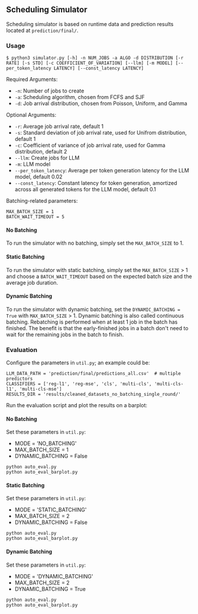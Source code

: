 ## Scheduling Simulator

Scheduling simulator is based on runtime data and prediction results located at `prediction/final/`.

### Usage

```
$ python3 simulator.py [-h] -n NUM_JOBS -a ALGO -d DISTRIBUTION [-r RATE] [-s STD] [-c COEFFICIENT_OF_VARIATION] [--llm] [-m MODEL] [--per_token_latency LATENCY] [--const_latency LATENCY]
```

Required Arguments:
- `-n`: Number of jobs to create
- `-a`: Scheduling algorithm, chosen from FCFS and SJF
- `-d`: Job arrival distribution, chosen from Poisson, Uniform, and Gamma

Optional Arguments:
- `-r`: Average job arrival rate, default 1
- `-s`: Standard deviation of job arrival rate, used for Unifrom distribution, default 1
- `-c`: Coefficient of variance of job arrival rate, used for Gamma distribution, default 2
- `--llm`: Create jobs for LLM
- `-m`: LLM model
- `--per_token_latency`: Average per token generation latency for the LLM model, default 0.02
- `--const_latency`: Constant latency for token generation, amortized across all generated tokens for the LLM model, default 0.1

Batching-related parameters:

```
MAX_BATCH_SIZE = 1
BATCH_WAIT_TIMEOUT = 5
```

#### No Batching

To run the simulator with no batching, simply set the `MAX_BATCH_SIZE` to 1.

#### Static Batching

To run the simulator with static batching, simply set the `MAX_BATCH_SIZE` > 1 and choose a `BATCH_WAIT_TIMEOUT` based on the expected batch size and the average job duration.

#### Dynamic Batching

To run the simulator with dynamic batching, set the `DYNAMIC_BATCHING = True` with `MAX_BATCH_SIZE` > 1.
Dynamic batching is also called continuous batching.
Rebatching is performed when at least 1 job in the batch has finished. The benefit is that the early-finished jobs in a batch don't need to wait for the remaining jobs in the batch to finish.

### Evaluation

Configure the parameters in `util.py`; an example could be:

```
LLM_DATA_PATH = 'prediction/final/predictions_all.csv'  # multiple predictors
CLASSIFIERS = ['reg-l1', 'reg-mse', 'cls', 'multi-cls', 'multi-cls-l1', 'multi-cls-mse']
RESULTS_DIR = 'results/cleaned_datasets_no_batching_single_round/'
```

Run the evaluation script and plot the results on a barplot:

#### No Batching

Set these parameters in `util.py`:
- MODE = 'NO_BATCHING'
- MAX_BATCH_SIZE = 1
- DYNAMIC_BATCHING = False

```
python auto_eval.py
python auto_eval_barplot.py
```

#### Static Batching

Set these parameters in `util.py`:
- MODE = 'STATIC_BATCHING'
- MAX_BATCH_SIZE = 2
- DYNAMIC_BATCHING = False

```
python auto_eval.py
python auto_eval_barplot.py
```

#### Dynamic Batching

Set these parameters in `util.py`:
- MODE = 'DYNAMIC_BATCHING'
- MAX_BATCH_SIZE = 2
- DYNAMIC_BATCHING = True

```
python auto_eval.py
python auto_eval_barplot.py
```
